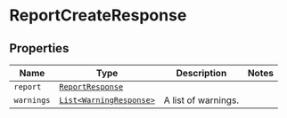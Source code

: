 

# ReportCreateResponse



## Properties

Name | Type | Description | Notes
------------ | ------------- | ------------- | -------------
| `report` | [```ReportResponse```](ReportResponse.md) |    |  |
| `warnings` | [```List<WarningResponse>```](WarningResponse.md) |  A list of warnings.  |  |



